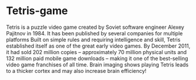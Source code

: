 # Tetris-game

Tetris is a puzzle video game created by Soviet software engineer Alexey Pajitnov in 1984. It has been published by several companies for multiple platforms
Built on simple rules and requiring intelligence and skill, Tetris established itself as one of the great early video games. 
By December 2011, it had sold 202 million copies – approximately 70 million physical units and 132 million paid mobile game downloads – making it one of the best-selling video game franchises of all time. 
Brain imaging shows playing Tetris leads to a thicker cortex and may also increase brain efficiency!


